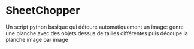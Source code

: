 # SheetChopper
Un script python basique qui détoure automatiquement un image: genre une planche avec des objets dessus de tailles différentes puis découpe la planche image par image
